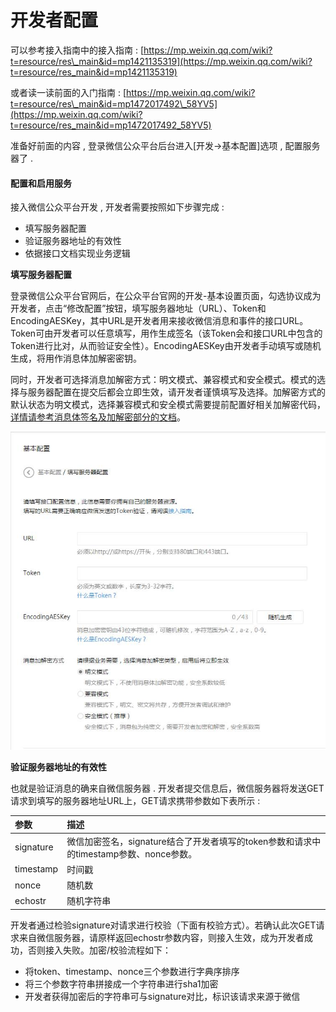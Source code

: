 # 开发者配置

可以参考接入指南中的接入指南 : [https://mp.weixin.qq.com/wiki?t=resource/res\_main&id=mp1421135319](https://mp.weixin.qq.com/wiki?t=resource/res_main&id=mp1421135319)

或者读一读前面的入门指南 : [https://mp.weixin.qq.com/wiki?t=resource/res\_main&id=mp1472017492\_58YV5](https://mp.weixin.qq.com/wiki?t=resource/res_main&id=mp1472017492_58YV5)

准备好前面的内容 , 登录微信公众平台后台进入\[开发-&gt;基本配置\]选项 , 配置服务器了 .

#### 配置和启用服务

接入微信公众平台开发 , 开发者需要按照如下步骤完成 :

* 填写服务器配置
* 验证服务器地址的有效性
* 依据接口文档实现业务逻辑

**填写服务器配置**

登录微信公众平台官网后，在公众平台官网的开发-基本设置页面，勾选协议成为开发者，点击“修改配置”按钮，填写服务器地址（URL）、Token和EncodingAESKey，其中URL是开发者用来接收微信消息和事件的接口URL。Token可由开发者可以任意填写，用作生成签名（该Token会和接口URL中包含的Token进行比对，从而验证安全性）。EncodingAESKey由开发者手动填写或随机生成，将用作消息体加解密密钥。

同时，开发者可选择消息加解密方式：明文模式、兼容模式和安全模式。模式的选择与服务器配置在提交后都会立即生效，请开发者谨慎填写及选择。加解密方式的默认状态为明文模式，选择兼容模式和安全模式需要提前配置好相关加解密代码，[详情请参考消息体签名及加解密部分的文档](https://open.weixin.qq.com/cgi-bin/showdocument?action=dir_list&t=resource/res_list&verify=1&id=open1419318479&token=&lang=zh_CN)。

![](/assets/fuwuqkaifazhe.png)

**验证服务器地址的有效性**

也就是验证消息的确来自微信服务器 . 开发者提交信息后，微信服务器将发送GET请求到填写的服务器地址URL上，GET请求携带参数如下表所示 :

| 参数 | **描述** |
| :--- | :--- |
| signature | 微信加密签名，signature结合了开发者填写的token参数和请求中的timestamp参数、nonce参数。 |
| timestamp | 时间戳 |
| nonce | 随机数 |
| echostr | 随机字符串 |

开发者通过检验signature对请求进行校验（下面有校验方式）。若确认此次GET请求来自微信服务器，请原样返回echostr参数内容，则接入生效，成为开发者成功，否则接入失败。加密/校验流程如下：

* 将token、timestamp、nonce三个参数进行字典序排序
* 将三个参数字符串拼接成一个字符串进行sha1加密
* 开发者获得加密后的字符串可与signature对比，标识该请求来源于微信




